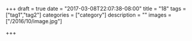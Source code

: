 +++
draft = true
date = "2017-03-08T22:07:38-08:00"
title = "18"
tags = ["tag1","tag2"]
categories = ["category"]
description = ""
images = ["/2016/10/image.jpg"]

+++

